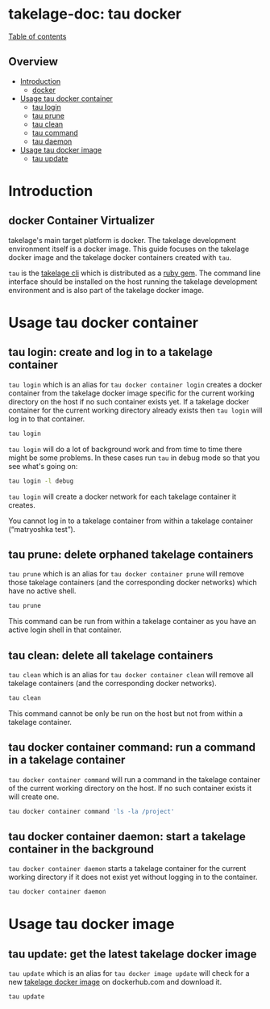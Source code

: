 # takelage-doc: tau docker

[Table of contents](../../README.md)

## Overview 

- [Introduction](#introduction)
  - [docker](#docker)
- [Usage tau docker container](#container)
  - [tau login](#login)
  - [tau prune](#prune)
  - [tau clean](#clean)
  - [tau command](#command)
  - [tau daemon](#daemon)
- [Usage tau docker image](#image)
  - [tau update](#update)

<a name="introduction"/>

# Introduction

<a name="docker"/>

## docker Container Virtualizer

takelage's main target platform is docker.
The takelage development environment itself is a docker image.
This guide focuses on the takelage docker image
and the takelage docker containers created with `tau`.

`tau` is the 
[takelage cli](https://github.com/geospin-takelage/takelage-cli)
which is distributed as a 
[ruby gem](https://rubygems.org/gems/takelage).
The command line interface should be installed on the
host running the takelage development environment
and is also part of the takelage docker image.

<a name="container"/>

# Usage tau docker container

<a name="login"/>

## tau login: create and log in to a takelage container

`tau login` which is an alias for `tau docker container login`
creates a docker container from the takelage docker image
specific for the current working directory on the host
if no such container exists yet.
If a takelage docker container for the current working directory
already exists then `tau login` will log in to that container.

```bash
tau login
```

`tau login` will do a lot of background work and from time
to time there might be some problems. In these cases run
`tau` in debug mode so that you see what's going on:

```bash
tau login -l debug
```

`tau login` will create a docker network for each
takelage container it creates.

You cannot log in to a takelage container
from within a takelage container (“matryoshka test”).

<a name="prune"/>

## tau prune: delete orphaned takelage containers

`tau prune` which is an alias for `tau docker container prune`
will remove those takelage containers 
(and the corresponding docker networks)
which have no active shell.

```bash
tau prune
```

This command can be run from within a takelage container
as you have an active login shell in that container.

<a name="clean"/>

## tau clean: delete all takelage containers

`tau clean` which is an alias for `tau docker container clean`
will remove all takelage containers
(and the corresponding docker networks).

```bash
tau clean
```

This command cannot be only be run on the host
but not from within a takelage container.

<a name="command"/>

## tau docker container command: run a command in a takelage container

`tau docker container command` will run a command in the
takelage container of the current working directory on the host.
If no such container exists it will create one.

```bash
tau docker container command 'ls -la /project'
```

<a name="daemon"/>

## tau docker container daemon: start a takelage container in the background

`tau docker container daemon` starts a takelage container for the
current working directory if it does not exist yet
without logging in to the container.

```bash
tau docker container daemon
```

<a name="image"/>

# Usage tau docker image

<a name="update"/>

## tau update: get the latest takelage docker image

`tau update` which is an alias for `tau docker image update`
will check for a new 
[takelage docker image](https://hub.docker.com/r/takelage/takelage/tags)
on dockerhub.com and download it.

```bash
tau update
```

